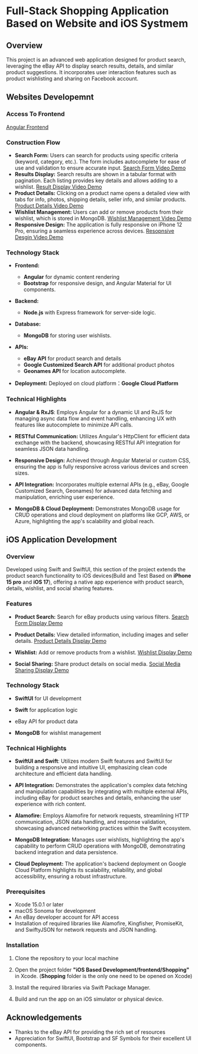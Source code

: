 # Full-Stack Shopping Application Based on Website and iOS Systmem

## Overview

This project is an advanced web application designed for product search, leveraging the eBay API to display search results, details, and similar product suggestions. It incorporates user interaction features such as product wishlisting and sharing on Facebook account.

## Websites Developemnt

### Access To Frontend

[Angular Frontend](https://hw3frontend-1234.wl.r.appspot.com/)

### Construction Flow

- **Search Form:** Users can search for products using specific criteria (keyword, category, etc.). The form includes autocomplete for ease of use and validation to ensure accurate input.
  [Search Form Video Demo](https://youtu.be/tyfPb0dayXg)
- **Results Display:** Search results are shown in a tabular format with pagination. Each listing provides key details and allows adding to a wishlist.
  [Result Display Video Demo](https://youtu.be/hxbDFvQR8R8)
- **Product Details:** Clicking on a product name opens a detailed view with tabs for info, photos, shipping details, seller info, and similar products.
  [Product Details Video Demo](https://youtu.be/vMMQgeFViEE)
- **Wishlist Management:** Users can add or remove products from their wishlist, which is stored in MongoDB.
  [Wishlist Management Video Demo](https://youtu.be/bKlWzZfUPjI)
- **Responsive Design:** The application is fully responsive on iPhone 12 Pro, ensuring a seamless experience across devices.
  [Resopnsive Desgin Video Demo](https://youtu.be/ARdcNyBGicI)

### Technology Stack

- **Frontend:**

  - **Angular** for dynamic content rendering
  - **Bootstrap** for responsive design, and Angular Material for UI components.

- **Backend:**

  - **Node.js** with Express framework for server-side logic.

- **Database:**

  - **MongoDB** for storing user wishlists.

- **APIs:**

  - **eBay API** for product search and details
  - **Google Customized Search API** for additional product photos
  - **Geonames API** for location autocomplete.

- **Deployment:** Deployed on cloud platform：**Google Cloud Platform**

### Technical Highlights

- **Angular & RxJS**: Employs Angular for a dynamic UI and RxJS for managing async data flow and event handling, enhancing UX with features like autocomplete to minimize API calls.

- **RESTful Communication:** Utilizes Angular's HttpClient for efficient data exchange with the backend, showcasing RESTful API integration for seamless JSON data handling.

- **Responsive Design:** Achieved through Angular Material or custom CSS, ensuring the app is fully responsive across various devices and screen sizes.

- **API Integration:** Incorporates multiple external APIs (e.g., eBay, Google Customized Search, Geonames) for advanced data fetching and manipulation, enriching user experience.

- **MongoDB & Cloud Deployment:** Demonstrates MongoDB usage for CRUD operations and cloud deployment on platforms like GCP, AWS, or Azure, highlighting the app's scalability and global reach.

## iOS Application Development

### Overview

Developed using Swift and SwiftUI, this section of the project extends the product search functionality to iOS devices(Build and Test Based on **iPhone 15 pro** and **iOS 17**), offering a native app experience with product search, details, wishlist, and social sharing features.

### Features

- **Product Search:** Search for eBay products using various filters. [Search Form Display Demo](https://youtu.be/ypxiSsGb-mY)

- **Product Details:** View detailed information, including images and seller details. [Product Details Display Demo](https://youtu.be/dbMUdh8KUVU)

- **Wishlist:** Add or remove products from a wishlist. [Wishlist Display Demo](https://youtu.be/buIPIEVuzpA)

- **Social Sharing:** Share product details on social media. [Social Media Sharing Display Demo](https://youtu.be/RoAiVCkbitE)

### Technology Stack

- **SwiftUI** for UI development

- **Swift** for application logic

- eBay API for product data

- **MongoDB** for wishlist management

### Technical Highlights

- **SwiftUI and Swift**: Utilizes modern Swift features and SwiftUI for building a responsive and intuitive UI, emphasizing clean code architecture and efficient data handling.

- **API Integration:** Demonstrates the application's complex data fetching and manipulation capabilities by integrating with multiple external APIs, including eBay for product searches and details, enhancing the user experience with rich content.

- **Alamofire:** Employs Alamofire for network requests, streamlining HTTP communication, JSON data handling, and response validation, showcasing advanced networking practices within the Swift ecosystem.

- **MongoDB Integration:** Manages user wishlists, highlighting the app's capability to perform CRUD operations with MongoDB, demonstrating backend integration and data persistence.

- **Cloud Deployment:** The application's backend deployment on Google Cloud Platform highlights its scalability, reliability, and global accessibility, ensuring a robust infrastructure.

### Prerequisites

- Xcode 15.0.1 or later
- macOS Sonoma for development
- An eBay developer account for API access
- Installation of required libraries like Alamofire, Kingfisher, PromiseKit, and SwiftyJSON for network requests and JSON handling.

### Installation

1. Clone the repository to your local machine

2. Open the project folder **"iOS Based Development/frontend/Shopping"** in Xcode. (**Shopping** folder is the only one need to be opened on Xcode)

3. Install the required libraries via Swift Package Manager.

4. Build and run the app on an iOS simulator or physical device.

## Acknowledgements
- Thanks to the eBay API for providing the rich set of resources
- Appreciation for SwiftUI, Bootstrap and SF Symbols for their excellent UI components.
